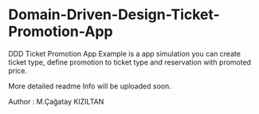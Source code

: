 # Domain-Driven-Design-Ticket-Promotion-App
DDD Ticket Promotion App Example is a app simulation you can create ticket type, define promotion to ticket type and reservation with promoted price.

More detailed readme Info will be uploaded soon.

Author : M.Çağatay KIZILTAN
